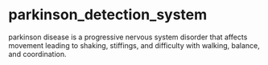 # parkinson_detection_system
parkinson disease is a progressive nervous system disorder that affects movement leading to shaking, stiffings, and difficulty with walking, balance, and coordination.
